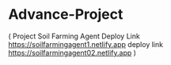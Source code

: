 # Advance-Project
 ( Project Soil Farming Agent
 Deploy Link https://soilfarmingagent1.netlify.app
deploy link https://soilfarmingagent02.netlify.app
)
